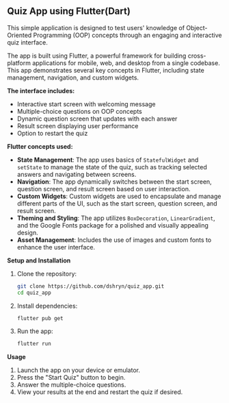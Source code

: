 ## Quiz App using Flutter(Dart)

This simple application is designed to test users' knowledge of Object-Oriented Programming (OOP) concepts through an engaging and interactive quiz interface.

The app is built using Flutter, a powerful framework for building cross-platform applications for mobile, web, and desktop from a single codebase. This app demonstrates several key concepts in Flutter, including state management, navigation, and custom widgets.

**The interface includes:**
- Interactive start screen with welcoming message
- Multiple-choice questions on OOP concepts
- Dynamic question screen that updates with each answer
- Result screen displaying user performance
- Option to restart the quiz
 
**Flutter concepts used:**

- **State Management**: The app uses basics of `StatefulWidget` and `setState` to manage the state of the quiz, such as tracking selected answers and navigating between screens.
- **Navigation**: The app dynamically switches between the start screen, question screen, and result screen based on user interaction.
- **Custom Widgets**: Custom widgets are used to encapsulate and manage different parts of the UI, such as the start screen, question screen, and result screen.
- **Theming and Styling**: The app utilizes `BoxDecoration`, `LinearGradient`, and the Google Fonts package for a polished and visually appealing design.
- **Asset Management**: Includes the use of images and custom fonts to enhance the user interface.

  
**Setup and Installation**

1. Clone the repository:
    ```sh
    git clone https://github.com/dshryn/quiz_app.git
    cd quiz_app
    ```

2. Install dependencies:
    ```sh
    flutter pub get
    ```

3. Run the app:
    ```sh
    flutter run
    ```

**Usage**

1. Launch the app on your device or emulator.
2. Press the "Start Quiz" button to begin.
3. Answer the multiple-choice questions.
4. View your results at the end and restart the quiz if desired.

